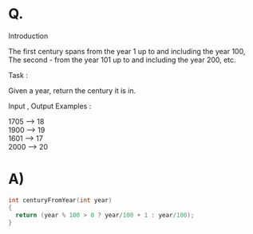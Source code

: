 # Q.
Introduction

The first century spans from the year 1 up to and including the year 100, The second - from the year 101 up to and including the year 200, etc.

Task :

Given a year, return the century it is in.

Input , Output Examples :

1705 --> 18\
1900 --> 19\
1601 --> 17\
2000 --> 20

# A)
```c
int centuryFromYear(int year) 
{
  return (year % 100 > 0 ? year/100 + 1 : year/100);
}
